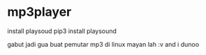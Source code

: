 # mp3player

install playsoud 
pip3 install playsound 

gabut jadi gua buat pemutar mp3 di linux mayan lah :v 
and i dunoo
